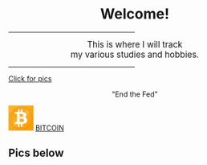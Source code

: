 <html>
    <main>
    <body>
        <h1 style="text-align:center">Welcome!</h1>
        <hr width="50%"/>
        <!-- <hr/> is a horizontal line -->
        <p align="center"><big>This is where I will track <br/> my various studies and hobbies.</big></p>
        <hr width="50%"/>
	    <a href="#pics">Click for pics</a>
        <p align="center" class="quote">"End the Fed"</p>
        <img src="bitcoin.jpg" alt="no image" height="50" width="50" />
	<a href="https://bitcoin.org/en/" target="_blank"> BITCOIN </a>
	<h2 id="pics">Pics below</h2>
    </body>
	</main>
</html>
